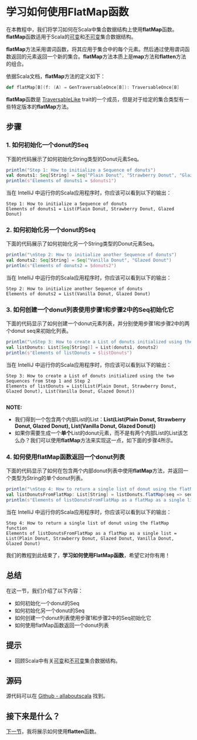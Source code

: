 # 学习如何使用FlatMap函数

在本教程中，我们将学习如何在Scala中集合数据结构上使用**flatMap**函数。**flatMap**函数适用于Scala的[可变](7_1.md)和[不可变](6_1.md)集合数据结构。

**flatMap**方法采用谓词函数，将其应用于集合中的每个元素。然后通过使用谓词函数返回的元素返回一个新的集合。**flatMap**方法本质上是**map**方法和**flatten**方法的组合。

依据Scala文档，**flatMap**方法的定义如下：

```scala
def flatMap[B](f: (A) ⇒ GenTraversableOnce[B]): TraversableOnce[B]

```

**flatMap**函数是 [TraversableLike](http://www.scala-lang.org/api/current/scala/collection/TraversableLike.html) trait的一个成员，但是对于给定的集合类型有一些特定版本的**flatMap**方法。

## 步骤

### 1. 如何初始化一个donut的Seq

下面的代码展示了如何初始化String类型的Donut元素Seq。

```scala
println("Step 1: How to initialize a Sequence of donuts")
val donuts1: Seq[String] = Seq("Plain Donut", "Strawberry Donut", "Glazed Donut")
println(s"Elements of donuts1 = $donuts1")

```

当在 IntelliJ 中运行你的Scala应用程序时，你应该可以看到以下的输出：

```
Step 1: How to initialize a Sequence of donuts
Elements of donuts1 = List(Plain Donut, Strawberry Donut, Glazed Donut)

```

### 2. 如何初始化另一个donut的Seq

下面的代码展示了如何初始化另一个String类型的Donut元素Seq。

```scala
println("\nStep 2: How to initialize another Sequence of donuts")
val donuts2: Seq[String] = Seq("Vanilla Donut", "Glazed Donut")
println(s"Elements of donuts2 = $donuts2")


```

当在 IntelliJ 中运行你的Scala应用程序时，你应该可以看到以下的输出：

```
Step 2: How to initialize another Sequence of donuts
Elements of donuts2 = List(Vanilla Donut, Glazed Donut)

```

### 3. 如何创建一个donut列表使用步骤1和步骤2中的Seq初始化它

下面的代码显示了如何创建一个donut元素列表，并分别使用步骤1和步骤2中的两个donut seq来初始化列表。

```scala
println("\nStep 3: How to create a List of donuts initialized using the two Sequences from Step 1 and Step 2")
val listDonuts: List[Seq[String]] = List(donuts1, donuts2)
println(s"Elements of listDonuts = $listDonuts")


```

当在 IntelliJ 中运行你的Scala应用程序时，你应该可以看到以下的输出：

```
Step 3: How to create a List of donuts initialized using the two Sequences from Step 1 and Step 2
Elements of listDonuts = List(List(Plain Donut, Strawberry Donut, Glazed Donut), List(Vanilla Donut, Glazed Donut))


```

**NOTE:**

- 我们得到一个包含两个内部List的List：**List(List(Plain Donut, Strawberry Donut, Glazed Donut), List(Vanilla Donut, Glazed Donut))**
- 如果你需要生成一个**单个**List的donut元素，而不是有两个内部List的List该怎么办？我们可以使用**flatMap**方法来实现这一点，如下面的步骤4所示。

### 4. 如何使用flatMap函数返回一个donut列表

下面的代码显示了如何在包含两个内部donut列表中使用**flatMap**方法，并返回一个类型为String的单个donut列表。

```scala
println("\nStep 4: How to return a single list of donut using the flatMap function")
val listDonutsFromFlatMap: List[String] = listDonuts.flatMap(seq => seq)
println(s"Elements of listDonutsFromFlatMap as a flatMap as a single list = $listDonutsFromFlatMap")


```

当在 IntelliJ 中运行你的Scala应用程序时，你应该可以看到以下的输出：

```
Step 4: How to return a single list of donut using the flatMap function
Elements of listDonutsFromFlatMap as a flatMap as a single list = List(Plain Donut, Strawberry Donut, Glazed Donut, Vanilla Donut, Glazed Donut)

```

我们的教程到此结束了，**学习如何使用FlatMap函数**，希望它对你有用！

## 总结

在这一节，我们介绍了以下内容：

- 如何初始化一个donut的Seq
- 如何初始化另一个donut的Seq
- 如何创建一个donut列表使用步骤1和步骤2中的Seq初始化它
- 如何使用flatMap函数返回一个donut列表

## 提示

- 回顾Scala中有关[可变](7_1.md)和[不可变](6_1.md)集合数据结构。

## 源码

源代码可以在 [Github - allaboutscala](https://github.com/nadimbahadoor/allaboutscala) 找到。

## 接下来是什么？

[下一节](8_11.md)，我将展示如何使用**flatten**函数。